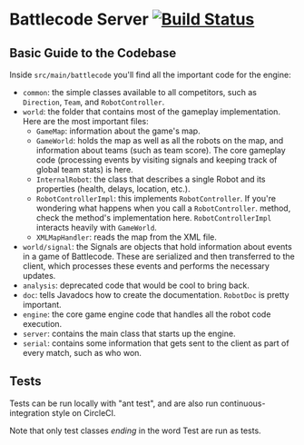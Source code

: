 Battlecode Server [![Build Status](https://circleci.com/gh/battlecode/battlecode-server.svg?style=svg&circle-token=1c4becec6066bcbddddee5b3cca9d5c4b8828069)](https://circleci.com/gh/battlecode/battlecode-server)
=================

Basic Guide to the Codebase
---------------------------

Inside `src/main/battlecode` you'll find all the important code for the engine:
* `common`: the simple classes available to all competitors, such as `Direction`, `Team`, and `RobotController`.
* `world`: the folder that contains most of the gameplay implementation. Here are the most important files:
  * `GameMap`: information about the game's map.
  * `GameWorld`: holds the map as well as all the robots on the map, and information about teams (such as team score).
    The core gameplay code (processing events by visiting signals and keeping track of global team stats) is here.
  * `InternalRobot`: the class that describes a single Robot and its properties (health, delays, location, etc.).
  * `RobotControllerImpl`: this implements `RobotController`. If you're wondering what happens when you call a `RobotController`.
    method, check the method's implementation here. `RobotControllerImpl` interacts heavily with `GameWorld`.
  * `XMLMapHandler`: reads the map from the XML file.
* `world/signal`: the Signals are objects that hold information about events in a game of Battlecode.
These are serialized and then transferred to the client, which processes these events and performs the
necessary updates.
* `analysis`: deprecated code that would be cool to bring back.
* `doc`: tells Javadocs how to create the documentation. `RobotDoc` is pretty important.
* `engine`: the core game engine code that handles all the robot code execution.
* `server`: contains the main class that starts up the engine.
* `serial`: contains some information that gets sent to the client as part of every match, such as who won.

Tests
-----

Tests can be run locally with "ant test", and are also run continuous-integration style on CircleCI.

Note that only test classes *ending* in the word Test are run as tests.
